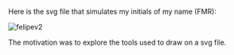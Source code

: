 Here is the svg file that simulates my initials of my name (FMR):

![felipev2](https://user-images.githubusercontent.com/70866722/111706939-f1fb2b00-8821-11eb-936d-13f84105a3ad.png)

The motivation was to explore the tools used to draw on a svg file.
